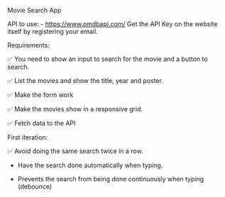 Movie Search App

API to use: - https://www.omdbapi.com/ Get the API Key on the website itself by registering your email.

Requirements:

✅ You need to show an input to search for the movie and a button to search.

✅ List the movies and show the title, year and poster.

✅ Make the form work

✅ Make the movies show in a responsive grid.

✅ Fetch data to the API

First iteration:

✅ Avoid doing the same search twice in a row.

 - Have the search done automatically when typing.

 - Prevents the search from being done continuously when typing (debounce)